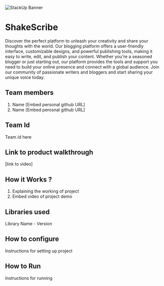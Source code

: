 ![StackUp Banner](https://tinkerhub.frappe.cloud/files/stackup%20banner.jpeg) 
# ShakeScribe
Discover the perfect platform to unleash your creativity and share your thoughts with the world. Our blogging platform offers a user-friendly interface, customizable designs, and powerful publishing tools, making it easy to write, edit, and publish your content. Whether you're a seasoned blogger or just starting out, our platform provides the tools and support you need to build your online presence and connect with a global audience. Join our community of passionate writers and bloggers and start sharing your unique voice today.
## Team members
1. Name [Embed personal github URL]
2. Name [Embed perosnal github URL]
## Team Id
Team id here
## Link to product walkthrough
[link to video]
## How it Works ?
1. Explaining the working of project
2. Embed video of project demo
## Libraries used
Library Name - Version
## How to configure
Instructions for setting up project
## How to Run
Instructions for running
